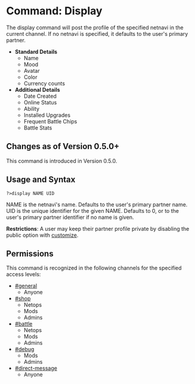 # Command: Display

The display command will post the profile of the specified netnavi in the current channel. If no netnavi is specified, it defaults to the user's primary partner.

* __Standard Details__
    * Name
    * Mood
    * Avatar
    * Color
    * Currency counts
* __Additional Details__
    * Date Created
    * Online Status
    * Ability
    * Installed Upgrades
    * Frequent Battle Chips
    * Battle Stats

## Changes as of Version 0.5.0+

This command is introduced in Version 0.5.0.

## Usage and Syntax

`?>display NAME UID`

NAME is the netnavi's name. Defaults to the user's primary partner name.
UID is the unique identifier for the given NAME.  Defaults to 0, or to the user's primary partner identifier if no name is given.

__Restrictions__: A user may keep their partner profile private by disabling the public option with [customize](customize.md).

## Permissions

This command is recognized in the following channels for the specified access levels:

* [#general](../channels/general.md "General Channel")
    * Anyone
* [#shop](../channels/shop.md "Shop Channel")
    * Netops
    * Mods
    * Admins
* [#battle](../channels/battle.md "Battle Channel")
    * Netops
    * Mods
    * Admins
* [#debug](../channels/debug.md "Debug Channel")
    * Mods
    * Admins
* [#direct-message](../channels/direct-message.md "Direct Messages")
    * Anyone
